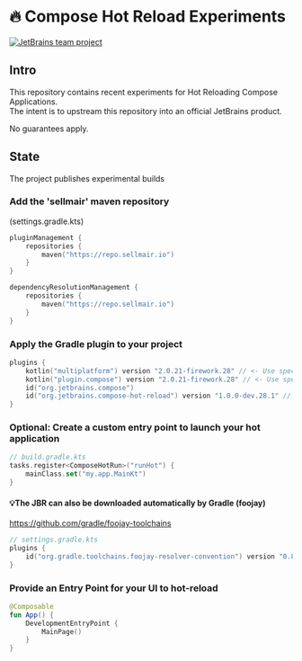# 🔥 Compose Hot Reload Experiments
[![JetBrains team project](https://jb.gg/badges/incubator.svg)](https://confluence.jetbrains.com/display/ALL/JetBrains+on+GitHub)


## Intro
This repository contains recent experiments for Hot Reloading Compose Applications.  
The intent is to upstream this repository into an official JetBrains product.

No guarantees apply. 

## State
The project publishes experimental builds

### Add the 'sellmair' maven repository

(settings.gradle.kts)
```kotlin
pluginManagement {
    repositories {
        maven("https://repo.sellmair.io")
    }
}

dependencyResolutionManagement {
    repositories {
        maven("https://repo.sellmair.io")
    }
}

```

### Apply the Gradle plugin to your project

```kotlin
plugins {
    kotlin("multiplatform") version "2.0.21-firework.28" // <- Use special builds of Kotlin
    kotlin("plugin.compose") version "2.0.21-firework.28" // <- Use special builds of Kotlin/Compose Compiler
    id("org.jetbrains.compose")
    id("org.jetbrains.compose-hot-reload") version "1.0.0-dev.28.1" // <- add this additionally
}
```

### Optional: Create a custom entry point to launch your hot application
```kotlin
// build.gradle.kts
tasks.register<ComposeHotRun>("runHot") {
    mainClass.set("my.app.MainKt")
}
```

#### 💡The JBR can also be downloaded automatically by Gradle (foojay)
https://github.com/gradle/foojay-toolchains
```kotlin
// settings.gradle.kts
plugins {
    id("org.gradle.toolchains.foojay-resolver-convention") version "0.8.0"
}
```

### Provide an Entry Point for your UI to hot-reload
```kotlin
@Composable 
fun App() {
    DevelopmentEntryPoint {
        MainPage()
    }
}
```
